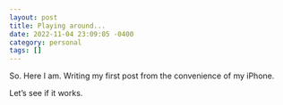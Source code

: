 ```yaml
---
layout: post
title: Playing around...
date: 2022-11-04 23:09:05 -0400
category: personal
tags: []
---
```


So. Here I am. Writing my first post from the convenience of my iPhone.

Let’s see if it works.

